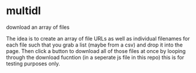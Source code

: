 # multidl
download an array of files

The idea is to create an array of file URLs as well as individual filenames for each file such that you grab a list (maybe from a csv) and drop it into the page. Then click a button to download all of those files at once by looping through the download fucntion (in a seperate js file in this repo) this is for testing purposes only.

